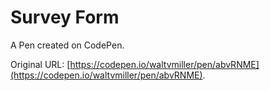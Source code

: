 # Survey Form

A Pen created on CodePen.

Original URL: [https://codepen.io/waltvmiller/pen/abvRNME](https://codepen.io/waltvmiller/pen/abvRNME).

